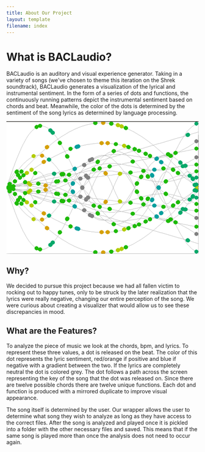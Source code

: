 ```yaml
---
title: About Our Project
layout: template
filename: index
--- 
```

# What is BACLaudio?
BACLaudio is an auditory and visual experience generator. Taking in a variety of songs (we've chosen to theme this iteration on the Shrek soundtrack), BACLaudio generates a visualization of the lyrical and instrumental sentiment. In the form of a series of dots and functions, the continuously running patterns depict the instrumental sentiment based on chords and beat. Meanwhile, the color of the dots is determined by the sentiment of the song lyrics as determined by language processing. 

![The Best Years of Our Lives by the Baha Men](https://raw.githubusercontent.com/audreywl/baclaudio/master/Baha_Men.png "BACLaudio visualizing Baha Men")

## Why?
We decided to pursue this project because we had all fallen victim to rocking out to happy tunes, only to be struck by the later realization that the lyrics were really negative, changing our entire perception of the song.  We were curious about creating a visualizer that would allow us to see these discrepancies in mood.

## What are the Features?
To analyze the piece of music we look at the chords, bpm, and lyrics. To represent these three values, a dot is released on the beat. The color of this dot represents the lyric sentiment, red/orange if positive and blue if negative with a gradient between the two. If the lyrics are completely neutral the dot is colored grey. The dot follows a path across the screen representing the key of the song that the dot was released on. Since there are twelve possible chords there are twelve unique functions. Each dot and function is produced with a mirrored duplicate to improve visual appearance.  

The song itself is determined by the user. Our wrapper allows the user to determine what song they wish to analyze as long as they have access to the correct files. After the song is analyzed and played once it is pickled into a folder with the other necessary files and saved. This means that if the same song is played more than once the analysis does not need to occur again.
